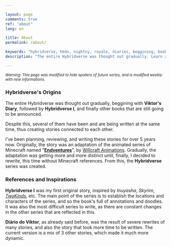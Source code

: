 ```yaml
---

layout: page
comments: true
ref: "about"
lang: en

title: About
permalink: /about/

keywords: "hybridverse, hbdv, nightny, royale, diaries, beggining, book, dragons, david, lotus, viktor, anna, cendres, felipe, kaotine, stories, about"
description: "The entire Hybridverse was thought out gradually. Learn a little more about its long history."

---
```


<small>*Warning: This page was modified to hide spoilers of future series, and is modified weekly with new informations.*</small>


### Hybridverse's Origins
The entire Hybridverse was thought out gradually, beggining with **Viktor's Diary**, followed by **Hybridverse I**, and finally other books that are still going to be announced.

Despite this, several of them have been and are being written at the same time, thus creating stories connected to each other.

I've been planning, reviewing, and writing these stories for over 5 years now.
Originally, the story was an adaptation of the animated series of Minecraft named "[**Endventures**](https://www.youtube.com/watch?v=QXL4PHuay34)", by [Willcraft Animations](http://youtube.com/diedie15).
Gradually, the adaptation was getting more and more distinct until, finally, I decided to rewrite, this time without Minecraft references. From this, the **Hybridverse** series was created.

### References and Inspirations

**Hybridverse I** was my first original story, inspired by *Inuyasha*, *Skyrim*, *[TwoKinds](http://twokinds.keenspot.com/)*, etc.
The main point of the series is to establish the locations and characters of the series, and so the book's full of annotations and doodles.
It was also the most difficult series to write, as there are constant changes in the other series that are reflected in this.

**Diário do Viktor**, as already said before, was the result of severe rewrites of many stories, and also the story that took more time to be written.
The current version is a mix of 3 other stories, which made it much more dynamic.